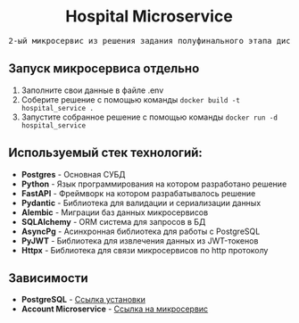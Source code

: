 <h1 align="center">Hospital Microservice</h1>
<pre align="center">2-ый микросервис из решения задания полуфинального этапа дисциплины «Backend-разработка: Web API»</pre>


## Запуск микросервиса отдельно
1. Заполните свои данные в файле .env
2. Соберите решение с помощью команды ```docker build -t hospital_service .```
3. Запустите собранное решение с помощью команды ```docker run -d hospital_service```

## Используемый стек технологий:
* __Postgres__ - Основная СУБД
* __Python__ - Язык программирования на котором разработано решение
* __FastAPI__ - Фреймворк на котором разрабатывалось решение
* __Pydantic__ - Библиотека для валидации и сериализации данных
* __Alembic__ - Миграции баз данных микросервисов
* __SQLAlchemy__ - ORM система для запросов в БД
* __AsyncPg__ - Асинхронная библиотека для работы с PostgreSQL
* __PyJWT__ - Библиотека для извлечения данных из JWT-токенов
* __Httpx__ - Библиотека для связи микросервисов по http протоколу

## Зависимости
* __PostgreSQL__ - [Ссылка установки](https://www.postgresql.org/download/)
* __Account Microservice__ - [Ссылка на микросервис](../auth/)

